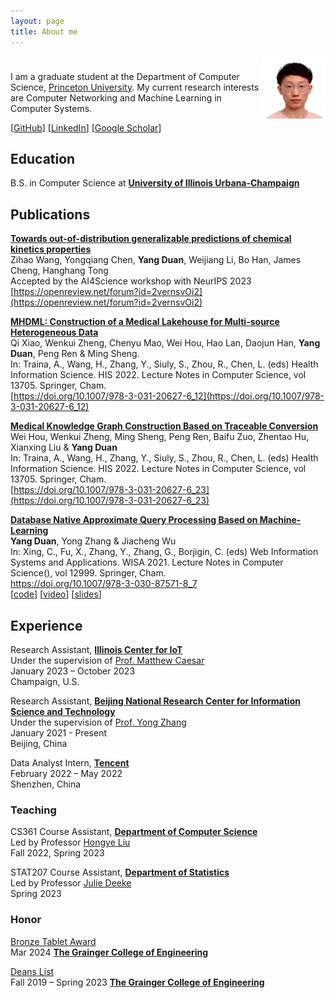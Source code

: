```yaml
---
layout: page
title: About me
---
```


<div style="padding-bottom:10px;text-align:left">
    <img style="float:right;text-align:left;border-radius:10%" src="/assets/avatar.jpg" alt="avatar" width="20%">
</div>

I am a graduate student at the Department of Computer Science, [Princeton University](https://www.cs.princeton.edu/). My current research interests are Computer Networking and Machine Learning in Computer Systems.

<!-- [[CV](https:)]  -->
[[GitHub](https://github.com/duanyang25)] 
[[LinkedIn](https://www.linkedin.com/in/duanyang25/)] 
[[Google Scholar](https://scholar.google.com/citations?user=mZxaSwIAAAAJ)]

## Education ##

B.S. in Computer Science at **[University of Illinois Urbana-Champaign](https://illinois.edu/about/index.html)**

## Publications ##
**[Towards out-of-distribution generalizable predictions of chemical kinetics properties](https://openreview.net/forum?id=2vernsvOi2)**
<br />
    Zihao Wang, Yongqiang Chen, **Yang Duan**, Weijiang Li, Bo Han, James Cheng, Hanghang Tong 
<br />
    Accepted by the AI4Science workshop with NeurIPS 2023
<br />
    [https://openreview.net/forum?id=2vernsvOi2](https://openreview.net/forum?id=2vernsvOi2)
<br />
<!-- [[video](https://)] 
[[slides](https://github.com/)] 
[[code](https://github.com/)] -->

**[MHDML: Construction of a Medical Lakehouse for Multi-source Heterogeneous Data](https://link.springer.com/chapter/10.1007/978-3-031-20627-6_12)**
<br />
    Qi Xiao, Wenkui Zheng, Chenyu Mao, Wei Hou, Hao Lan, Daojun Han, **Yang Duan**, Peng Ren & Ming Sheng. 
<br />
    In: Traina, A., Wang, H., Zhang, Y., Siuly, S., Zhou, R., Chen, L. (eds) Health Information Science. HIS 2022. Lecture Notes in Computer Science, vol 13705. Springer, Cham. 
<br />
    [https://doi.org/10.1007/978-3-031-20627-6_12](https://doi.org/10.1007/978-3-031-20627-6_12)
<br />
<!-- [[video](https://)] 
[[slides](https://github.com/)] 
[[code](https://github.com/)] -->

**[Medical Knowledge Graph Construction Based on Traceable Conversion](https://link.springer.com/chapter/10.1007/978-3-031-20627-6_23)**
<br />
    Wei Hou, Wenkui Zheng, Ming Sheng, Peng Ren, Baifu Zuo, Zhentao Hu, Xianxing Liu & **Yang Duan**
<br />
    In: Traina, A., Wang, H., Zhang, Y., Siuly, S., Zhou, R., Chen, L. (eds) Health Information Science. HIS 2022. Lecture Notes in Computer Science, vol 13705. Springer, Cham.
<br />
    [https://doi.org/10.1007/978-3-031-20627-6_23](https://doi.org/10.1007/978-3-031-20627-6_23)
<br />
<!-- [[video](https://)] 
[[slides](https://github.com/)] 
[[code](https://github.com/)] -->

**[Database Native Approximate Query Processing Based on Machine-Learning](https://link.springer.com/chapter/10.1007/978-3-030-87571-8_7)**
<br />
    **Yang Duan**, Yong Zhang & Jiacheng Wu
<br />
    In: Xing, C., Fu, X., Zhang, Y., Zhang, G., Borjigin, C. (eds) Web Information Systems and Applications. WISA 2021. Lecture Notes in Computer Science(), vol 12999. Springer, Cham.
<br />
    https://doi.org/10.1007/978-3-030-87571-8_7
<br />
[[code](https://github.com/thu-west/Learned-AQP)] 
[<a href="https://duanyang25.github.io/assets/WISA2021/WISA2021presentation_online_pre_recording.mp4" target="_blank">video</a>]
[<a href="https://duanyang25.github.io/assets/WISA2021/WISA2021slides_final.pdf" target="_blank">slides</a>]


<!-- ### Preprints ### -->
## Experience ##
Research Assistant, **[Illinois Center for IoT](https://iot.cs.illinois.edu/welcome/)**
<br />
Under the supervision of [Prof. Matthew Caesar](https://caesar.web.engr.illinois.edu/)
<br />
    January 2023 – October 2023 
<br />
    Champaign, U.S.
    
Research Assistant, **[Beijing National Research Center for Information Science and Technology](https://www.riit.tsinghua.edu.cn/riiten/info/1061/1660.htm)**
<br />
Under the supervision of [Prof. Yong Zhang](https://dagege.github.io/)
<br />
    January 2021 - Present 
<br />
    Beijing, China

Data Analyst Intern, **[Tencent](https://www.tencent.com/en-us/index.html)**
<br />
    February 2022 – May 2022
<br />
    Shenzhen, China
<!-- <br />
    Responsibilities include:   
    - Guided to write codes to collect data from databases with complex requirements    
    - Collaborated to analyze data to find trends by utilizing Data Science packages and tools -->

### Teaching ###
CS361 Course Assistant, **[Department of Computer Science](https://cs.illinois.edu/)**
<br />
Led by Professor [Hongye Liu](https://cs.illinois.edu/about/people/faculty/hl314)
<br />
    Fall 2022, Spring 2023
    
STAT207 Course Assistant, **[Department of Statistics](https://stat.illinois.edu/)**
<br />
Led by Professor [Julie Deeke](https://stat.illinois.edu/directory/profile/jdeeke)
<br />
    Spring 2023
    
### Honor ###
[Bronze Tablet Award](https://cs.illinois.edu/about/awards/undergraduate-scholarships-awards/bronze-tablet-award)   
Mar 2024 **[The Grainger College of Engineering](https://grainger.illinois.edu/)**

[Deans List](https://advising.grainger.illinois.edu/academic-standing/academic-recognition)   
Fall 2019 – Spring 2023 **[The Grainger College of Engineering](https://grainger.illinois.edu/)**
